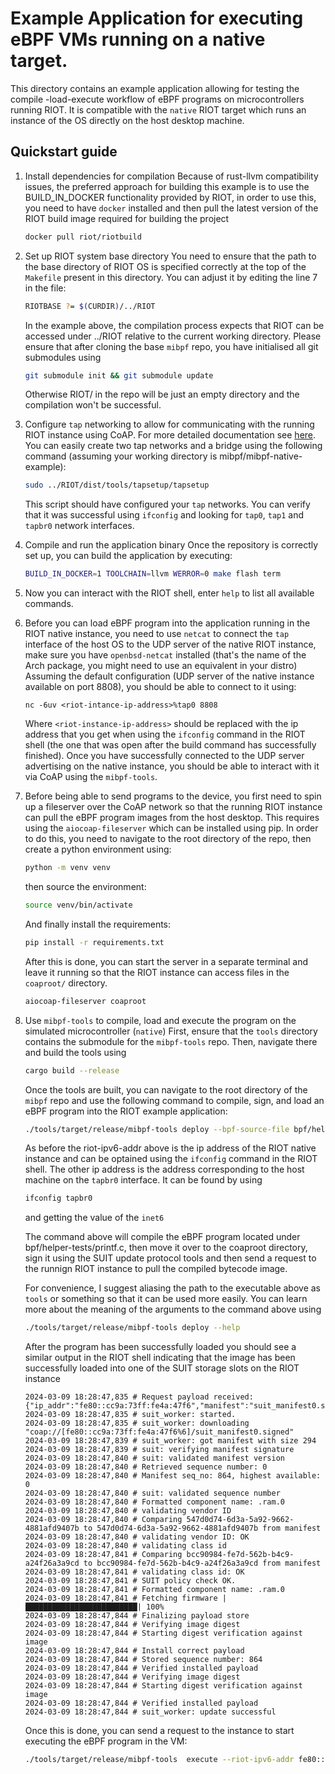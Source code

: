 # Example Application for executing eBPF VMs running on a native target.

This directory contains an example application allowing for testing the compile
-load-execute workflow of eBPF programs on microcontrollers running RIOT.
It is compatible with the `native` RIOT target which runs an instance of the OS
directly on the host desktop machine.

## Quickstart guide

1. Install dependencies for compilation
   Because of rust-llvm compatibility issues, the preferred approach for building
   this example is to use the BUILD_IN_DOCKER functionality provided by RIOT, in
   order to use this, you need to have `docker` installed and then pull the latest
   version of the RIOT build image required for building the project
   ```bash
   docker pull riot/riotbuild
   ```
2. Set up RIOT system base directory
   You need to ensure that the path to the base directory of RIOT OS is specified
   correctly at the top of the `Makefile` present in this directory. You can
   adjust it by editing the line 7 in the file:
   ```bash
   RIOTBASE ?= $(CURDIR)/../RIOT
   ```
   In the example above, the compilation process expects that RIOT can be accessed
   under ../RIOT relative to the current working directory.
   Please ensure that after cloning the base `mibpf` repo, you have initialised
   all git submodules using
   ```bash
   git submodule init && git submodule update
   ```
   Otherwise RIOT/ in the repo will be just an empty directory and the compilation
   won't be successful.
3. Configure `tap` networking to allow for communicating with the running RIOT
   instance using CoAP. For more detailed documentation see [here](https://doc.riot-os.org/getting-started.html#:~:text=tap0%20make%20term-,Setting%20up%20a%20tap%20network,-There%20is%20a).
   You can easily create two tap networks and a bridge using the following command
   (assuming your working directory is mibpf/mibpf-native-example):
   ```bash
   sudo ../RIOT/dist/tools/tapsetup/tapsetup
   ```
   This script should have configured your `tap` networks. You can verify that
   it was successful using `ifconfig` and looking for `tap0`, `tap1` and `tapbr0`
   network interfaces.

4. Compile and run the application binary
   Once the repository is correctly set up, you can build the application by
   executing:
   ```bash
   BUILD_IN_DOCKER=1 TOOLCHAIN=llvm WERROR=0 make flash term
   ```
5. Now you can interact with the RIOT shell, enter `help` to list all available
   commands.
6. Before you can load eBPF program into the application running in the RIOT
   native instance, you need to use `netcat` to connect the `tap` interface of
   the host OS to the UDP server of the native RIOT instance, make sure
   you have `openbsd-netcat` installed (that's the name of the Arch package, you
   might need to use an equivalent in your distro)
   Assuming the default configuration (UDP server of the native instance available
   on port 8808), you should be able to connect to it using:
   ```
   nc -6uv <riot-intance-ip-address>%tap0 8808
   ```
   Where `<riot-instance-ip-address>` should be replaced with the ip address that
   you get when using the `ifconfig` command in the RIOT shell (the one that was
   open after the build command has successfully finished). Once you have successfully
   connected to the UDP server advertising on the native instance, you should be
   able to interact with it via CoAP using the `mibpf-tools`.
7. Before being able to send programs to the device, you first need to spin up
   a fileserver over the CoAP network so that the running RIOT instance can pull
   the eBPF program images from the host desktop. This requires using the
   `aiocoap-fileserver` which can be installed using pip.
   In order to do this, you need
   to navigate to the root directory of the repo, then create a python environment
   using:
   ```bash
   python -m venv venv
   ```
   then source the environment:
   ```bash
   source venv/bin/activate
   ```
   And finally install the requirements:
   ```bash
   pip install -r requirements.txt
   ```
   After this is done, you can start the server in a separate terminal and leave
   it running so that the RIOT instance can access files in the `coaproot/`
   directory.
   ```bash
   aiocoap-fileserver coaproot
   ```

7. Use `mibpf-tools` to compile, load and execute the program on the simulated
   microcontroller (`native`)
   First, ensure that the `tools` directory contains the submodule for the
   `mibpf-tools` repo. Then, navigate there and build the tools using
   ```bash
   cargo build --release
   ```
   Once the tools are built, you can navigate to the root directory of the `mibpf`
   repo and use the following command to compile, sign, and load an eBPF program
   into the RIOT example application:
   ```bash
   ./tools/target/release/mibpf-tools deploy --bpf-source-file bpf/helper-tests/printf.c  --out-dir bpf/helper-tests/out -s 0 --riot-ipv6-addr <riot-instance-ip-address> --host-ipv6-addr <host-os-ip-address> --host-network-interface tapbr0 --board-name native
   ```
   As before the riot-ipv6-addr above is the ip address of the RIOT native instance
   and can be optained using the `ifconfig` command in the RIOT shell. The other
   ip address is the address corresponding to the host machine on the `tapbr0`
   interface. It can be found by using
   ```bash
   ifconfig tapbr0
   ```
   and getting the value of the `inet6`

   The command above will compile the eBPF program located under bpf/helper-tests/printf.c,
   then move it over to the coaproot directory, sign it using the SUIT update
   protocol tools and then send a request to the runnign RIOT instance to pull
   the compiled bytecode image.

   For convenience, I suggest aliasing the path to the executable above as `tools` or something
   so that it can be used more easily. You can learn more about the meaning
   of the arguments to the command above using
   ```bash
   ./tools/target/release/mibpf-tools deploy --help
   ```

   After the program has been successfully loaded you should see a similar output
   in the RIOT shell indicating that the image has been successfully loaded into
   one of the SUIT storage slots on the RIOT instance
   ```
   2024-03-09 18:28:47,835 # Request payload received: {"ip_addr":"fe80::cc9a:73ff:fe4a:47f6","manifest":"suit_manifest0.signed"}
   2024-03-09 18:28:47,835 # suit_worker: started.
   2024-03-09 18:28:47,835 # suit_worker: downloading "coap://[fe80::cc9a:73ff:fe4a:47f6%6]/suit_manifest0.signed"
   2024-03-09 18:28:47,839 # suit_worker: got manifest with size 294
   2024-03-09 18:28:47,839 # suit: verifying manifest signature
   2024-03-09 18:28:47,840 # suit: validated manifest version
   2024-03-09 18:28:47,840 # Retrieved sequence number: 0
   2024-03-09 18:28:47,840 # Manifest seq_no: 864, highest available: 0
   2024-03-09 18:28:47,840 # suit: validated sequence number
   2024-03-09 18:28:47,840 # Formatted component name: .ram.0
   2024-03-09 18:28:47,840 # validating vendor ID
   2024-03-09 18:28:47,840 # Comparing 547d0d74-6d3a-5a92-9662-4881afd9407b to 547d0d74-6d3a-5a92-9662-4881afd9407b from manifest
   2024-03-09 18:28:47,840 # validating vendor ID: OK
   2024-03-09 18:28:47,840 # validating class id
   2024-03-09 18:28:47,841 # Comparing bcc90984-fe7d-562b-b4c9-a24f26a3a9cd to bcc90984-fe7d-562b-b4c9-a24f26a3a9cd from manifest
   2024-03-09 18:28:47,841 # validating class id: OK
   2024-03-09 18:28:47,841 # SUIT policy check OK.
   2024-03-09 18:28:47,841 # Formatted component name: .ram.0
   2024-03-09 18:28:47,841 # Fetching firmware |█████████████████████████| 100%
   2024-03-09 18:28:47,844 # Finalizing payload store
   2024-03-09 18:28:47,844 # Verifying image digest
   2024-03-09 18:28:47,844 # Starting digest verification against image
   2024-03-09 18:28:47,844 # Install correct payload
   2024-03-09 18:28:47,844 # Stored sequence number: 864
   2024-03-09 18:28:47,844 # Verified installed payload
   2024-03-09 18:28:47,844 # Verifying image digest
   2024-03-09 18:28:47,844 # Starting digest verification against image
   2024-03-09 18:28:47,844 # Verified installed payload
   2024-03-09 18:28:47,844 # suit_worker: update successful
   ```
   Once this is done, you can send a request to the instance to start executing
   the eBPF program in the VM:
   ```bash
   ./tools/target/release/mibpf-tools  execute --riot-ipv6-addr fe80::a0d9:ebff:fed5:986b --suit-storage-slot 0 --host-network-interface tapbr0
   ```

   ```
   ```







